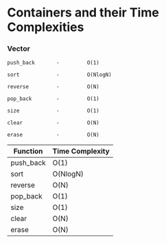 # Containers and their Time Complexities 

### Vector
```
push_back       -         O(1)

sort            -         O(NlogN)

reverse         -         O(N)

pop_back        -         O(1)

size            -         O(1)

clear           -         O(N)

erase           -         O(N)
```

Function | Time Complexity
-------- | -------------
push_back | O(1)
sort | O(NlogN)
reverse | O(N)
pop_back | O(1)
size | O(1)
clear | O(N)
erase | O(N)
